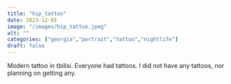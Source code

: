 ```yaml
---
title: "hip_tattoo"
date: 2023-12-01
image: "/images/hip_tattoo.jpeg"
alt: ""
categories: ["georgia","portrait","tattoo","nightlife"]
draft: false
---
```


Modern tattoo in tbilisi. Everyone had tattoos. I did not have any tattoos, nor planning on getting any. 
